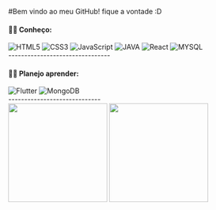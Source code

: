 
#Bem vindo ao meu GitHub! fique a vontade :D   
        <h4> 👩‍💻 Conheço:</h4>
        <div>
            <img src="https://img.shields.io/badge/HTML5-E34F26?style=for-the-badge&logo=html5&logoColor=white
            " alt="HTML5">
            <img src="https://img.shields.io/badge/CSS3-1572B6?style=for-the-badge&logo=css3&logoColor=white" alt="CSS3">
            <img src="https://img.shields.io/badge/JavaScript-F7DF1E?style=for-the-badge&logo=javascript&logoColor=black" alt="JavaScript">
            <img src="https://img.shields.io/badge/Java-ED8B00?style=for-the-badge&logo=java&logoColor=white" alt="JAVA">
            <img src="https://img.shields.io/badge/React-20232A?style=for-the-badge&logo=react&logoColor=61DAFB" alt="React">
            <img src="https://img.shields.io/badge/MySQL-00000F?style=for-the-badge&logo=mysql&logoColor=white" alt="MYSQL">
        <div/>
        --------------------------------
        <h4> 👩‍💻 Planejo aprender: </h4>
        <div>
            <img src="https://img.shields.io/badge/Flutter-02569B?style=for-the-badge&logo=flutter&logoColor=white" alt="Flutter">
            <img src="https://img.shields.io/badge/MongoDB-4EA94B?style=for-the-badge&logo=mongodb&logoColor=white" alt="MongoDB">
            <img src="https://img.shields.io/badge/Amazon_AWS-232F3E?style=for-the-badge&logo=amazon-aws&logoColor=white" alt="">
        </div>
        -----------------------------
    <div>
        <img height="200em"
            src="https://github-readme-stats.vercel.app/api/top-langs/?username=kotejg&show_icons=true&theme=bear&count_private=true" />
        <img height="200em"
            src="https://github-readme-stats.vercel.app/api?username=kotejg&show_icons=true&show_icons=true&theme=bear&count_private=true" />
    </div>


